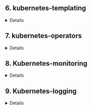 ## 6. kubernetes-templating
<details>
1. Разрнут кластер Kubernetes Engine в GCP

2. Установлены готовые чарты nginx-ingress, cert-manager, chartmuseum, harbor посредством утилиты helm3

3. Создан ресурс ClusterIssuer для корректно работы cert-menager'а
```yaml
apiVersion: cert-manager.io/v1
kind: ClusterIssuer
metadata:
  name: letsencrypt
spec:
  acme:
    # You must replace this email address with your own.
    # Let's Encrypt will use this to contact you about expiring
    # certificates, and issues related to your account.
    email: snake251188@mail.ru
    server: https://acme-v02.api.letsencrypt.org/directory
    preferredChain: "ISRG Root X1"
    privateKeySecretRef:
      # Secret resource that will be used to store the account's private key.
      name: letsencrypt
    # Add a single challenge solver, HTTP01 using nginx
    solvers:
      - http01:
          ingress:
            class: nginx
```

4. Описан файл values.yaml для генерации ssl сертификата и создания ингресса chart-museum'a
   https://chartmuseum.34.122.143.57.nip.io

## Cahrtmuseum HWStar
1. Включить API заменив значение переменной окружения
```python
DISABLE_API: false
```
2. Добавить репозиторий в helm
```shell
helm repo add chartmuseum https://chartmuseum.34.122.143.57.nip.io
```
3. Загрузить в репоизторий чарт, я можно через curl дибо через плагин push для хельма
```shell
helm push ./chartmuseum chartmuseum
```
4. Обновить кэш репозиторев helm
```shell
helm repo update
```
5. Устновить пакет из chartmuseum
```shell
helm install test-chart  chartmuseum/chartmuseum -f ./chartmuseum/values.yaml -n test
```
PS: Так же можно включить аторизацию по логину/паролю или по access token но я не стал заморачиваться ибо в задании не требуется)


### Harbor
Для арбора написаны файлы values включающие ingress и генерацию сертификатов
https://harbor.34.122.143.57.nip.io/

## HelmFile
Описан деплой компонентов cert-manager, nginx-ingress, harbor посредством helmfile
Манифест лежит в каталоге kubernetes-templating/helmfile
Запуск
```shell
cd kubernetes-templating/helmfile
helmfile apply
```
## Chart

Написан helm chart  для сервиса frontend, манифесты лежат в папке kubernetes-templating/frontend
**Проверка**
```shell
helm install -n hipster-shop fronend ./frontend
```

Чарт frontend добавлен в зависимости к hipstershop
Для чарта hipster-shop добавлена зависимость от community chart stable/redis
**Проверка**
```shell
cd kubernetes-templating/
helm dependency update ./hipster-shop
helm install -n hipster-shop hipster-shop ./hipster-shop/
```

## Helm-secrets
Устновлены пакеты
```shell
brew install sops
brew install gnupg2
brew install gnu-getopt
```

Устновлен helm plugin
```shell
helm plugin install https://github.com/futuresimple/helm-secrets --version 2.0.2
```
Сгенерирован ключ и зашифрован файл секрктов,  лежит в каталоге  `kubernetes-templating/frontend/secrets.yaml`

## Kubecfg
Написаны шаблон деплоя на jsonnet для сервисов paymentservice и shippingservice
```shell
cd kubernetes-templating/kubecfg/
kubecfg update services.jsonnet --namespace hipster-shop
```

## Kapitan
Описываем таргет для компилятора капитана
```yaml
# cat inventory/targets/hipster-shop.yml
classes:
  - cartservice

parameters:
  target_name: prod
  namespace: hipster-shop 
  ```

Описываем перменные для компиляции манифеста
```yaml
# cat inventory/classes/cartservice.yml
parameters:
  cartservice:
    image: "gcr.io/google-samples/microservices-demo/cartservice:v0.1.3"
    env:
      - name: REDIS_ADDR
        value: "redis-cart-master:6379"
      - name: PORT
        value: "7070"
      - name: LISTEN_ADDR
        value: "0.0.0.0"
    port: 7070
    namespace: hipster-shop
    resources:
      requests:
        cpu: 200m
        memory: 64Mi
      limits:
        cpu: 300m
        memory: 128Mi

  kapitan:
    vars:
      target: ${target_name}
      namespace: hipster-shop
    compile:
      - output_path: manifest
        input_type: jsonnet
        output_type: yaml
        input_paths:
          - components/cartservice/main.jsonnet
```

Описываем jsonnet-шаблоны для сервиса и деплоймента
```json
# cat components/cartservice/deployment.jsonnet


local kube = import "lib/kube.libjsonnet";
local kap = import "lib/kapitan.libjsonnet";
local inv = kap.inventory();

local myContainers = kube.Container("server") {
image: inv.parameters.cartservice.image,
env: inv.parameters.cartservice.env,
resources: inv.parameters.cartservice.resources,
ports_+: {
grpc: {containerPort: inv.parameters.cartservice.port}
}
};

local deployment = kube.Deployment("cartservice") {
spec+: {
selector: {
matchLabels: {
app: "cartservice",
},
},
template+: {
metadata: {
labels: {
app: "cartservice",
},
},
spec+: {
containers_+: {
cartservice: myContainers
},
}
},
},
};

{
cartservice: deployment
}
```

```json
# cat components/cartservice/service.jsonnet


local kube = import "lib/kube.libjsonnet";
local deployment = import "./deployment.jsonnet";

local svc = kube.Service("cartservice") {
target_pod:: deployment.cartservice.spec.template,
target_container_name:: "server",
type: "ClusterIP",
};


{
cartservice: svc
}
```

```json
# cat components/cartservice/main.jsonnet


local svc = import "./service.jsonnet";
local deployment = import "./deployment.jsonnet";


{
"service": svc.cartservice,
"deployment": deployment.cartservice,
}
```

Компилируем манифесты
```shell
docker run -t --rm -v $(pwd):/src:delegated deepmind/kapitan compile
```

Применяем манифесты
```shell
cd compiled/prod/manifest/
```
```shell
 kubectl appl -f ./deployment.yaml -f ./service.yaml
```
</details>

## 7. kubernetes-operators
<details>

### CR & CRD
1. Создал cr и crd 
2. Добавляем валидатор для CR \
P.S в версии k8s `Major:"1", Minor:"18+", GitVersion:"v1.18.12-gke.1200"`,
включен `preserveUnknownFields` для поддержки обратной совместимости и поле usless_data не приводите к ошибке
валидации CR. \
Добавил:
```yaml
preserveUnknownFields: false
```
3. Добавил в зависмости поля `spec` и его содержимое:
```yaml
  validation:
    openAPIV3Schema:
      type: object
      required: ["spec"]
.......
       spec:
          type: object
          required: ["image", "database", "password", "storage_size"]
```

### Контроллер
1. Создаем файлы шаблонов для манифестов 
2. Копипастим  оператор 
3. Ставим зависимости
```shell
pip install --upgrade pip kopf kubernetes jinja2
```
**Вопрос: почему объект создался, хотя мы создали CR, до того, как запустили контроллер?** \
_Конртроллер подписывается на уведомления.\
Уведолмения апи-сервером отправляет не только об только создаваемых ресусрах, но и о уже существующих.

4. Создаем образ с контроллером
5. Добавили манифесты для деплоя оператора

```shell
k get jobs.batch
NAME                         COMPLETIONS   DURATION   AGE
backup-mysql-instance-job    1/1           1s         5m1s
restore-mysql-instance-job   1/1           46s        3m57s
```
```shell
kubectl exec -it $MYSQLPOD -- mysql -potuspassword -e "select * from test;" otus-database
mysql: [Warning] Using a password on the command line interface can be insecure.
+----+-------------+
| id | name        |
+----+-------------+
|  1 | some data   |
|  2 | some data-2 |
+----+-------------+
```
</details>

## 8. Kubernetes-monitoring
<details>

 1. Создаем namespace для prometheus
```shell
k create ns prometheus
```


2. Добавляем репозитрий prometheus-stack
```shell
helm repo add prometheus-community https://prometheus-community.github.io/helm-charts
helm repo update

```

3. Выгружаем values файл
```shell
helm show values prometheus-community/kube-prometheus-stack > values.yaml
```

4. Устанавливаем prometheus-stack
```shell
helm install -n prometheus prometheus prometheus-community/kube-prometheus-stack -f ./values.yaml
```

5. Создаем NS nginx
```shell
k create ns nginx
```

6. Пишем маниесты для запуска nginx (каталог kubernetes-monitoring/nginx)

7. Применяем манифесты
```shell
k apply -f nginx/nginx-cm.yaml -f nginx/nginx-svc.yaml -f nginx/nginx-deployment.yaml
```

Проверяем что сервис запустился
```shell
k get all -n nginx
NAME                                    READY   STATUS    RESTARTS   AGE
pod/nginx-deployment-6857fdcbf7-jrrkd   1/1     Running   0          11s
pod/nginx-deployment-6857fdcbf7-trf4q   1/1     Running   0          11s
pod/nginx-deployment-6857fdcbf7-xcspx   1/1     Running   0          11s

NAME                TYPE        CLUSTER-IP   EXTERNAL-IP   PORT(S)           AGE
service/nginx-svc   ClusterIP   10.40.2.82   <none>        80/TCP,8080/TCP   13s

NAME                               READY   UP-TO-DATE   AVAILABLE   AGE
deployment.apps/nginx-deployment   3/3     3            3           13s

NAME                                          DESIRED   CURRENT   READY   AGE
replicaset.apps/nginx-deployment-6857fdcbf7   3         3         3       13s
```

8. Добавлем в шаблон пода nginx контейнер с nginx-opertor'ом и прменяем 
```shell
k apply -f nginx/nginx-deployment.yaml
```   
9. Добавлеям additionalServiceMonitors в values чарта 
```yaml
  additionalServiceMonitors:
      - name: "nginx-operator"
        selector:
          matchLabels:
            svc: nginx
        namespaceSelector:
          matchNames:
            - nginx
        endpoints:
          - port: "operator"
            targetPort: 9113
            path: /metrics
```
Обновляем манифесты 
```shell
helm upgrade --install -n prometheus prometheus prometheus-community/kube-prometheus-stack -f values.yaml
```
Скриншот дашборда для nginx
![Alt text](./kubernetes-monitoring/images/2021-01-19_02-45-24.png?raw=true "Grafana")

Таже ресусрсы доступны по ссылкам: \
http://grafana.34.122.143.57.nip.io (pwd in values.yaml) \
http://prometheus.34.122.143.57.nip.io/graph
</details>

## 9. Kubernetes-logging
<details>

#### Подготовка
Создал новый кластер в gcp
```shell
k get node
NAME                                     STATUS                     ROLES    AGE     VERSION
gke-logiing-default-pool-1a619026-dtpg   Ready                      <none>   5m44s   v1.16.15-gke.6000
gke-logiing-infra-pool-07e8b735-0vl5     Ready                      <none>   5m46s   v1.16.15-gke.6000
gke-logiing-infra-pool-07e8b735-4dws     Ready                      <none>   5m46s   v1.16.15-gke.6000
gke-logiing-infra-pool-07e8b735-ljrf     Ready                      <none>   5m46s   v1.16.15-gke.6000
```

Поставил hipster-hope
```shell
k create ns microservices-demo

k apply -f https://raw.githubusercontent.com/express42/otus-platform-snippets/master/Module-02/Logging/microservices-demo-without-resources.yaml -n m
icroservices-demo

kgp -n microservices-demo -o wide
NAME                                     READY   STATUS             RESTARTS   AGE     IP          NODE                                     NOMINATED NODE   READINESS GATES
adservice-cb695c556-mn56r                1/1     Running            0          2m15s   10.8.4.20   gke-logiing-default-pool-1a619026-dtpg   <none>           <none>
cartservice-f4677b75f-d5z8q              1/1     Running            2          2m17s   10.8.4.16   gke-logiing-default-pool-1a619026-dtpg   <none>           <none>
checkoutservice-664f865b9b-jgnc5         1/1     Running            0          2m19s   10.8.4.11   gke-logiing-default-pool-1a619026-dtpg   <none>           <none>
currencyservice-bb9d998bd-hcvsm          1/1     Running            0          2m16s   10.8.4.18   gke-logiing-default-pool-1a619026-dtpg   <none>           <none>
emailservice-6756967b6d-crgfl            1/1     Running            0          2m19s   10.8.4.10   gke-logiing-default-pool-1a619026-dtpg   <none>           <none>
frontend-766587959d-2jd9s                1/1     Running            0          2m18s   10.8.4.13   gke-logiing-default-pool-1a619026-dtpg   <none>           <none>
loadgenerator-9f854cfc5-p9wr4            0/1     CrashLoopBackOff   3          2m17s   10.8.4.17   gke-logiing-default-pool-1a619026-dtpg   <none>           <none>
paymentservice-57c87dc78b-b2fsg          1/1     Running            0          2m18s   10.8.4.14   gke-logiing-default-pool-1a619026-dtpg   <none>           <none>
productcatalogservice-9f5d68b54-x59d9    1/1     Running            0          2m17s   10.8.4.15   gke-logiing-default-pool-1a619026-dtpg   <none>           <none>
recommendationservice-57c49756fd-rhzc8   1/1     Running            0          2m19s   10.8.4.12   gke-logiing-default-pool-1a619026-dtpg   <none>           <none>
redis-cart-5f75fbd9c7-qsvt4              1/1     Running            0          2m16s   10.8.4.21   gke-logiing-default-pool-1a619026-dtpg   <none>           <none>
shippingservice-689c6457cd-27vcw         1/1     Running            0          2m16s   10.8.4.19   gke-logiing-default-pool-1a619026-dtpg   <none>           <none>
```

#### EFK

Добавляем репо
```shell
helm repo add elastic https://helm.elastic.co

helm repo update
```

Ставим чарты 
```shell
k create ns observability

helm install -n observability elasticsearch elastic/elasticsearch

helm install -n observability kibana elastic/kibana

helm install -n observability fluent-bit stable/fluent-bit
```

Правим values для elasticsearch и обновляем манифесты
```shell
helm show values elastic/elasticsearch > kubernetes-logging/elasticsearch.values.yaml

helm upgrade --install -n observability elasticsearch elastic/elasticsearch -f kubernetes-logging/elasticsearch.values.yaml

NAME                             READY   STATUS    RESTARTS   AGE   IP          NODE                                     NOMINATED NODE   READINESS GATES
elasticsearch-master-0           1/1     Running   0          36m   10.8.2.2    gke-logiing-infra-pool-07e8b735-ljrf     <none>           <none>
elasticsearch-master-1           1/1     Running   0          38m   10.8.1.2    gke-logiing-infra-pool-07e8b735-4dws     <none>           <none>
elasticsearch-master-2           1/1     Running   0          39m   10.8.0.2    gke-logiing-infra-pool-07e8b735-0vl5     <none>           <none>
```

Ставим ingress
```shell
helm repo add ingress-nginx https://kubernetes.github.io/ingress-nginx

helm repo update

k create ns nginx-ingress

helm show values ingress-nginx/ingress-nginx > kubernetes-logging/nginx-ingress.values.yaml

helm upgrade --install -n nginx-ingress nginx-ingress ingress-nginx/ingress-nginx -f kubernetes-logging/nginx-ingress.values.yaml

kgp -n nginx-ingress -o wide
NAME                                                      READY   STATUS    RESTARTS   AGE     IP         NODE                                   NOMINATED NODE   READINESS GATES
nginx-ingress-ingress-nginx-controller-5865bbc6f6-kp5n9   1/1     Running   0          2m53s   10.8.2.4   gke-logiing-infra-pool-07e8b735-ljrf   <none>           <none>
nginx-ingress-ingress-nginx-controller-5865bbc6f6-q24qd   1/1     Running   0          2m8s    10.8.1.4   gke-logiing-infra-pool-07e8b735-4dws   <none>           <none>
nginx-ingress-ingress-nginx-controller-5865bbc6f6-tdldm   1/1     Running   0          2m33s   10.8.0.4   gke-logiing-infra-pool-07e8b735-0vl5   <none>           <none>
```

Обновляем кибану
```shell
helm show values elastic/kibana > kubernetes-logging/kibana.values.yaml
 
helm upgrade --install -n observability kibana elastic/kibana -f kubernetes-logging/kibana.values.yaml
```

Теперь кибана доступна по ссылке http://kibana.104.155.18.162.xip.io

Обновляем fluent-bit
```shell
helm show values stable/fluent-bit > kubernetes-logging/fluent-bit.values.yaml

helm upgrade --install -n observability fluent-bit stable/fluent-bit -f kubernetes-logging/fluent-bit.values.yaml
```

#### EFK :star:

Не осилил. 

Как я понял можно использовать парсер для json формата (https://docs.fluentbit.io/manual/pipeline/parsers/json) с декодером (https://docs.fluentbit.io/manual/pipeline/parsers/decoders)
но настроить так и не вышло.

#### Мониторинг ElasticSearch

Устанавливаем prometheus-stack с включенным инрессом для графаны (grafana.104.155.18.162.xip.io) и nodeSelector'ами и tollerations для сервисов alertmanager и prometheus
```shell
helm upgrade --install -n observability prom-stack prometheus-community/kube-prometheus-stack -f kubernetes-logging/prometheus-stack.yaml
```

Устанавливаем elasticsearch-exporter
```shell
helm upgrade --install elasticsearch-exporter stable/elasticsearch-exporter --set es.uri=http://elasticsearch-master:9200 --set serviceMonitor.enabled=true --namespace=observability
```

Добавляем additionalServiceMonitors для сбора метрик с сервиса elasticsearch-exporter
```yaml
 additionalServiceMonitors:
    - name: "elastic-operator"
      selector:
         matchLabels:
            release: elasticsearch-exporter
      namespaceSelector:
         matchNames:
            - observability
      endpoints:
         - port: http
           targetPort: 9108
           interval: 10s
           path: /metrics
```

Апдейтим prometheus-stack
```shell
helm upgrade --install -n observability prom-stack prometheus-community/kube-prometheus-stack -f kubernetes-logging/prometheus-stack.yaml
```

Выводим одну ноду из infra-pool в drain-mode
```shell
k drain gke-logiing-infra-pool-07e8b735-0vl5 --ignore-daemonsets --delete-emptydir-data
```
И еще одну 

Смотрим что эластик сломался.

Включаем ingress для alermanager

Добавляем правило алертинга из ДЗ
```yaml
prometheusRule:
  enabled: true
  labels: {}
  rules:
    - alert: ElasticsearchTooFewNodesRunning
      expr: elasticsearch_cluster_health_number_of_nodes{service="{{ template "elasticsearch-exporter.fullname" . }}"} < 3
      for: 5m
      labels:
        severity: critical
      annotations:
        description: There are only {{ "{{ $value }}" }} < 3 ElasticSearch nodes running
        summary: ElasticSearch running on less than 3 nodes
```

Применяем
```shell
helm upgrade --install elasticsearch-exporter stable/elasticsearch-exporter -n observability -f kubernetes-logging/elastic-exporter.yaml
```

#### EFK | nginx ingress

Fluent-bit запустился на ноде из default-pool, добавляем toleration для вбора нод с меткой node-role=infra
```yaml
tolerations:
  - key: node-role
    operator: Equal
    value: infra
    effect: NoSchedule
```

Меняем формат лога на json
```yaml
  config:
    log-format-escape-json: "true"
    log-format-upstream: '{"time": "$time_iso8601", "remote_addr": "$proxy_protocol_addr", "x_forward_for": "$proxy_add_x_forwarded_for", "request_id": "$req_id",
      "remote_user": "$remote_user", "bytes_sent": $bytes_sent, "request_time": $request_time, "status": $status, "vhost": "$host", "request_proto": "$server_protocol",
      "path": "$uri", "request_query": "$args", "request_length": $request_length, "duration": $request_time,"method": "$request_method", "http_referrer": "$http_referer",
      "http_user_agent": "$http_user_agent" }'
```

Рисуем дашборд по ответам от ингесс-контроллеров
Правлю поля так как их у меня почему то-нет:

kubernetes.labels.app : nginx-ingress -> kubernetes.labels.app_kubernetes_io/name: ingress-nginx

#### Loki

Устанавливаем loki

```shell
helm repo add grafana https://grafana.github.io/helm-charts

helm repo update

helm show values grafana/loki-stack > kubernetes-logging/loki.values.yaml
```
```yaml
loki:
  enabled: true

promtail:
  enabled: true
```

```shell
helm upgrade --install -n observability loki grafana/loki-stack -f kubernetes-logging/loki.values.yaml
```

Добавляем создание datasource для loki в prometheus-stack 
```yaml
  additionalDataSources:
    - name: loki
      access: proxy
      type: loki
      url: http://loki:3100
```

Добавляем toleration для promtail чтбы он завелся на нодах infra-pool где живет ингресс
```yaml
promtail:
  enabled: true
  tolerations:
    - key: node-role
      operator: Equal
      value: infra
      effect: NoSchedule
```

Включаем сервис для предоставления метрик 
```yaml
metrics:
    port: 10254
    # if this port is changed, change healthz-port: in extraArgs: accordingly
    enabled: true

.....

    serviceMonitor:
      enabled: true
      additionalLabels: {}
      namespace: ""
      namespaceSelector: {}
      # Default: scrape .Release.Namespace only
      # To scrape all, use the following:
      # namespaceSelector:
      #   any: true
      scrapeInterval: 30s
      # honorLabels: true
      targetLabels: []
      metricRelabelings: []
```

Прометей его не увидел добавил ему свой СА
```yaml
    - name: "nginx-ingress-ingress-nginx-controller"
      selector: 
        matchLabels:
          app.kubernetes.io/name: ingress-nginx
      namespaceSelector:
        matchNames:
          - nginx-ingress
      endpoints:
        - port: metrics
```

Настроили дашборд показывающий логи ingress-controller и успешные статусы ответа от nginx
</details>